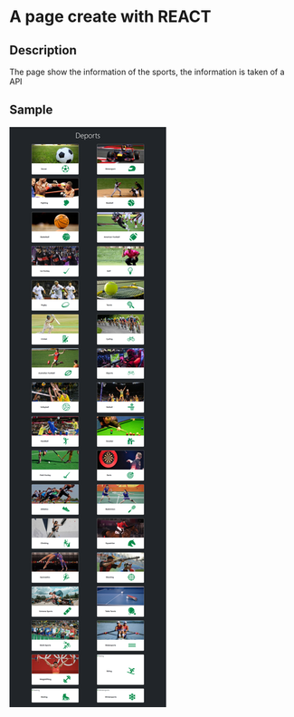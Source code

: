 # A page create with REACT

## Description 

The page show the information of the sports, the information is taken of a API

## Sample

![](./src/assets/API%20deports.png)
